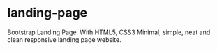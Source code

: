 # landing-page
Bootstrap Landing Page. With HTML5, CSS3
Minimal, simple, neat and clean responsive landing page website.
